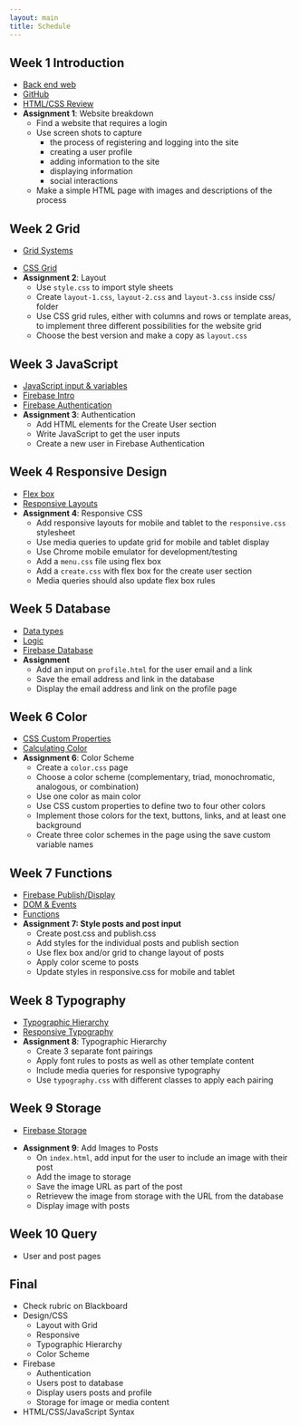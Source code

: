 ```yaml
---
layout: main
title: Schedule
---
```


## Week 1 **Introduction**
- [Back end web](notes/backend)
- [GitHub](notes/github/client)
- [HTML/CSS Review](notes/review)
- **Assignment 1**: Website breakdown
	- Find a website that requires a login
	- Use screen shots to capture 
		- the process of registering and logging into the site
		- creating a user profile
		- adding information to the site
		- displaying information
		- social interactions
	- Make a simple HTML page with images and descriptions of the process

## Week 2 **Grid**
- [Grid Systems](notes/grid/)
<!-- - [Forking a Project on GitHub](notes/github/fork) -->
- [CSS Grid](notes/grid/css/)
- **Assignment 2**: Layout
	- Use `style.css` to import style sheets
	- Create `layout-1.css`, `layout-2.css` and `layout-3.css` inside css/ folder
	- Use CSS grid rules, either with columns and rows or template areas, to implement three different possibilities for the website grid
	- Choose the best version and make a copy as `layout.css`

## Week 3 **JavaScript**
- [JavaScript input & variables](notes/javascript/input/)
- [Firebase Intro](notes/firebase/intro)
- [Firebase Authentication](notes/firebase/auth)
- **Assignment 3**: Authentication
	- Add HTML elements for the Create User section
	- Write JavaScript to get the user inputs
	- Create a new user in Firebase Authentication

## Week 4 **Responsive Design**
- [Flex box](notes/responsive/flex)
- [Responsive Layouts](notes/responsive/media)
- **Assignment 4**: Responsive CSS
	- Add responsive layouts for mobile and tablet to the `responsive.css` stylesheet
	- Use media queries to update grid for mobile and tablet display
	- Use Chrome mobile emulator for development/testing
	- Add a `menu.css` file using flex box
	- Add a `create.css` with flex box for the create user section
	- Media queries should also update flex box rules

## Week 5 **Database**
- [Data types](notes/javascript/data_types)
- [Logic](notes/javascript/logic)
- [Firebase Database](notes/firebase/db)
- **Assignment**
	- Add an input on `profile.html` for the user email and a link
	- Save the email address and link in the database
	- Display the email address and link on the profile page

## Week 6 **Color**
- [CSS Custom Properties](notes/color/custom)
- [Calculating Color](notes/color/calculating) <!-- figure out how to refactor this -->
- **Assignment 6**: Color Scheme
	- Create a `color.css` page
	- Choose a color scheme (complementary, triad, monochromatic, analogous, or combination)
	- Use one color as main color
	- Use CSS custom properties to define two to four other colors
	- Implement those colors for the text, buttons, links, and at least one background
	- Create three color schemes in the page using the save custom variable names


<!-- 
	functions
	adding to the db
	inputs for adding a post
 -->

## Week 7 **Functions**
- [Firebase Publish/Display](notes/firebase/post)
- [DOM & Events](notes/javascript/events)
- [Functions](notes/javascript/functions/)
- **Assignment 7: Style posts and post input**
	- Create post.css and publish.css
	- Add styles for the individual posts and publish section
	- Use flex box and/or grid to change layout of posts
	- Apply color sceme to posts 
	- Update styles in responsive.css for mobile and tablet

## Week 8 **Typography**
- [Typographic Hierarchy](notes/typography/)
- [Responsive Typography](notes/typography/responsive/)
- **Assignment 8**: Typographic Hierarchy
	- Create 3 separate font pairings
	- Apply font rules to posts as well as other template content
	- Include media queries for responsive typography
	- Use `typography.css` with different classes to apply each pairing

## Week 9 **Storage**
- [Firebase Storage](notes/firebase/storage)
<!-- - [Interacting with posts](notes/firebase/likes) -->
- **Assignment 9**: Add Images to Posts
	- On `index.html`, add input for the user to include an image with their post
	- Add the image to storage
	- Save the image URL as part of the post
	- Retrievew the image from storage with the URL from the database
	- Display image with posts

## Week 10 **Query**
<!-- - [Database Query](notes/firebase/query) -->
- User and post pages

## Final 
- Check rubric on Blackboard
- Design/CSS
	- Layout with Grid
	- Responsive
	- Typographic Hierarchy
	- Color Scheme
- Firebase
	- Authentication
	- Users post to database
	- Display users posts and profile
	- Storage for image or media content
- HTML/CSS/JavaScript Syntax

<!-- 

users & likes

working on different parts of the site week by week
layout
input elements
posts styles
profile style
color
typography


query

## Week 6 **Web App Pitch**
- [Creating a pitch deck](notes/pitch/)
- [User interaction flow chart](notes/ui/)
- Begin work on Midterm

## Week 7 **Midterm Workshop**
- Pitch for web application
- Finished template design


week 14 - workshop
week 15 - workshop

search/query
- get text and then check for string
- add tags, then search tags

## Week 11 **JSON Data & API**
- [JSON](notes/javascript/json)


## Week 13 **Data**
- [Google Maps API](notes/javascript/google_maps/)

## Week 14 **Final**
	to do for app
	- all users page
	- all posts page
	- user routes page
	- post route page
	- search function?
	

	other topics
- debugging

2019 redo
- local server
	- Terminal - cd Desktop/mmp350 - python -m SimpleHTTPServer 8000
	- editor.p5js.org ?? - need to understand file stuff on computer
	- firefox?? 

urls
- mmp, bmcc, mm.p, 
- mmp.pizza 9.99 (69.99)
- mmp.ninja 9.99 (24.99)
- mmp.computer 19.99 (39.99)
- mmp.codes 9.99 (69.99)

edit pad
- http://scratchpad.io/ - live code editing - in class collaborations?
- https://firebase.googleblog.com/2013/04/announcing-firepad-our-open-source.html

- new stuff
	- github desktop client no terminal
	- fork html projects for assignments
	- no brackets
	

http://www.scholastic.com/samsungacademy/downloads/SS4_IP_TeacherGuide.pdf
https://piktochart.com/blog/startup-pitch-decks-what-you-can-learn/ // safari
https://slidebean.com/blog/startups/pitch-deck-examples
pitch
- intro/one liner
- audience
- problem
- solution
- mock up
- flow chart

firebase stuff
https://firebase.google.com/docs/database/web/lists-of-data#reading_and_writing_lists
https://firebase.googleblog.com/2014/04/best-practices-arrays-in-firebase.html
https://stackoverflow.com/questions/45527780/node-js-iterate-through-nested-firebase-json-tree
http://shiffman.net/a2z/firebase/

midterm/final options
pitch a backend site -> build the backend site
design wireframes -> use class example


http://350spring14.blogs.peopleio.net/category/assignment/
 -->